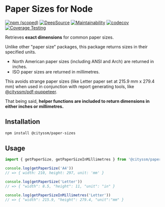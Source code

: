 # Paper Sizes for Node

[![npm (scoped)](https://img.shields.io/npm/v/@cityssm/paper-sizes)](https://www.npmjs.com/package/@cityssm/paper-sizes)
[![DeepSource](https://app.deepsource.com/gh/cityssm/node-paper-sizes.svg/?label=active+issues&show_trend=true&token=IZDF732zv79o7EdsM_Ov2MRb)](https://app.deepsource.com/gh/cityssm/node-paper-sizes/)
[![Maintainability](https://api.codeclimate.com/v1/badges/639d4198aca631b45c17/maintainability)](https://codeclimate.com/github/cityssm/node-paper-sizes/maintainability)
[![codecov](https://codecov.io/gh/cityssm/node-paper-sizes/graph/badge.svg?token=G4FS2U0JJK)](https://codecov.io/gh/cityssm/node-paper-sizes)
[![Coverage Testing](https://github.com/cityssm/node-paper-sizes/actions/workflows/coverage.yml/badge.svg)](https://github.com/cityssm/node-paper-sizes/actions/workflows/coverage.yml)

Retrieves **exact dimensions** for common paper sizes.

Unlike other "paper size" packages, this package returns sizes in their specified units.

- North American paper sizes (including ANSI and Arch) are returned in inches.
- ISO paper sizes are returned in millimetres.

This avoids strange paper sizes (like Letter paper set at 215.9 mm x 279.4 mm)
when used in conjunction with report generating tools,
like [@cityssm/pdf-puppeteer](https://www.npmjs.com/package/@cityssm/pdf-puppeteer).

That being said, **helper functions are included to return dimensions
in either inches or millimetres.**

## Installation

```sh
npm install @cityssm/paper-sizes
```

## Usage

```javascript
import { getPaperSize, getPaperSizeInMillimetres } from '@cityssm/paper-sizes'

console.log(getPaperSize('A4'))
// => { width: 210, height: 297, unit: 'mm' }

console.log(getPaperSize('Letter'))
// => { "width": 8.5, "height": 11, "unit": "in" }

console.log(getPaperSizeInMillimetres('Letter'))
// => { "width": 215.9, "height": 279.4, "unit":"mm" }
```

